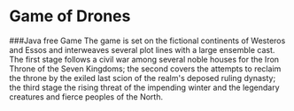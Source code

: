 # Game of Drones
###Java free Game
The game is set on the fictional continents of Westeros and Essos and interweaves several plot lines with a large ensemble cast. The first stage follows a civil war among several noble houses for the Iron Throne of the Seven Kingdoms; the second covers the attempts to reclaim the throne by the exiled last scion of the realm's deposed ruling dynasty; the third stage the rising threat of the impending winter and the legendary creatures and fierce peoples of the North.
